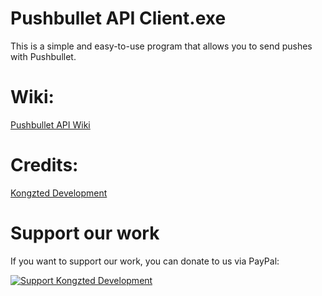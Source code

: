 # Pushbullet API Client.exe
This is a simple and easy-to-use program that allows you to send pushes with Pushbullet.

# Wiki:
[Pushbullet API Wiki](https://docs.pushbullet.com/)

# Credits:
[Kongzted Development](http://github.com/kongzteddev/)

# Support our work
If you want to support our work, you can donate to us via PayPal:

[![Support Kongzted Development](http://kongzted.net/dev/images/donate-btn.png)](http://kongzted.net/)
